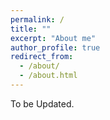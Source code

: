 ```yaml
---
permalink: /
title: ""
excerpt: "About me"
author_profile: true
redirect_from: 
  - /about/
  - /about.html
---
```


To be Updated.
